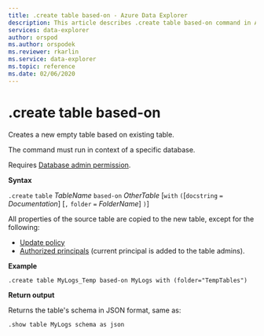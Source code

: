 ```yaml
---
title: .create table based-on - Azure Data Explorer
description: This article describes .create table based-on command in Azure Data Explorer.
services: data-explorer
author: orspod
ms.author: orspodek
ms.reviewer: rkarlin
ms.service: data-explorer
ms.topic: reference
ms.date: 02/06/2020
---
```

# .create table based-on

Creates a new empty table based on existing table.

The command must run in context of a specific database.

Requires [Database admin permission](access-control/role-based-authorization.md).

**Syntax**

`.create` `table` *TableName* `based-on` *OtherTable*  [`with` `(`[`docstring` `=` *Documentation*] [`,` `folder` `=` *FolderName*] `)`]

All properties of the source table are copied to the new table, except for the following:

 * [Update policy](updatepolicy.md)
 * [Authorized principals](security-roles.md#managing-table-security-roles) (current principal is added to the table admins).

**Example** 

```kusto
.create table MyLogs_Temp based-on MyLogs with (folder="TempTables")
```
 
**Return output**

Returns the table's schema in JSON format, same as:

```kusto
.show table MyLogs schema as json
```
